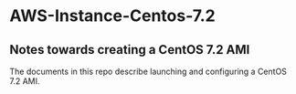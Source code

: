 # AWS-Instance-Centos-7.2
Notes towards creating a CentOS 7.2 AMI 
---
The documents in this repo describe launching and configuring a CentOS 7.2 AMI. 
